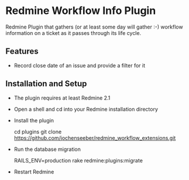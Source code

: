 Redmine Workflow Info Plugin
============================

Redmine Plugin that gathers (or at least some day will gather :-) workflow information on a ticket as it passes through
its life cycle.

Features
--------

* Record close date of an issue and provide a filter for it

Installation and Setup
----------------------

* The plugin requires at least Redmine 2.1

* Open a shell and cd into your Redmine installation directory

* Install the plugin

    cd plugins
    git clone https://github.com/jochenseeber/redmine_workflow_extensions.git
    
* Run the database migration

    RAILS_ENV=production rake redmine:plugins:migrate
    
* Restart Redmine
